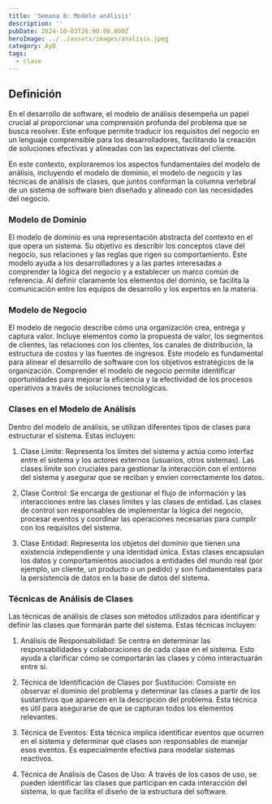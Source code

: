 ```yaml
---
title: 'Semana 8: Modelo análisis'
description: ''
pubDate: 2024-10-03T26:00:00.000Z
heroImage: ../../assets/images/analisis.jpeg
category: AyD
tags:
  - clase
---
```


## Definición

En el desarrollo de software, el modelo de análisis desempeña un papel crucial al proporcionar una comprensión profunda del problema que se busca resolver. Este enfoque permite traducir los requisitos del negocio en un lenguaje comprensible para los desarrolladores, facilitando la creación de soluciones efectivas y alineadas con las expectativas del cliente.

En este contexto, exploraremos los aspectos fundamentales del modelo de análisis, incluyendo el modelo de dominio, el modelo de negocio y las técnicas de análisis de clases, que juntos conforman la columna vertebral de un sistema de software bien diseñado y alineado con las necesidades del negocio.

### Modelo de Dominio

El modelo de dominio es una representación abstracta del contexto en el que opera un sistema. Su objetivo es describir los conceptos clave del negocio, sus relaciones y las reglas que rigen su comportamiento. Este modelo ayuda a los desarrolladores y a las partes interesadas a comprender la lógica del negocio y a establecer un marco común de referencia. Al definir claramente los elementos del dominio, se facilita la comunicación entre los equipos de desarrollo y los expertos en la materia.

### Modelo de Negocio

El modelo de negocio describe cómo una organización crea, entrega y captura valor. Incluye elementos como la propuesta de valor, los segmentos de clientes, las relaciones con los clientes, los canales de distribución, la estructura de costos y las fuentes de ingresos. Este modelo es fundamental para alinear el desarrollo de software con los objetivos estratégicos de la organización. Comprender el modelo de negocio permite identificar oportunidades para mejorar la eficiencia y la efectividad de los procesos operativos a través de soluciones tecnológicas.

### Clases en el Modelo de Análisis

Dentro del modelo de análisis, se utilizan diferentes tipos de clases para estructurar el sistema. Estas incluyen:

1. Clase Límite: Representa los límites del sistema y actúa como interfaz entre el sistema y los actores externos (usuarios, otros sistemas). Las clases límite son cruciales para gestionar la interacción con el entorno del sistema y asegurar que se reciban y envíen correctamente los datos.

2. Clase Control: Se encarga de gestionar el flujo de información y las interacciones entre las clases límites y las clases de entidad. Las clases de control son responsables de implementar la lógica del negocio, procesar eventos y coordinar las operaciones necesarias para cumplir con los requisitos del sistema.

3. Clase Entidad: Representa los objetos del dominio que tienen una existencia independiente y una identidad única. Estas clases encapsulan los datos y comportamientos asociados a entidades del mundo real (por ejemplo, un cliente, un producto o un pedido) y son fundamentales para la persistencia de datos en la base de datos del sistema.

### Técnicas de Análisis de Clases

Las técnicas de análisis de clases son métodos utilizados para identificar y definir las clases que formarán parte del sistema. Estas técnicas incluyen:

1. Análisis de Responsabilidad: Se centra en determinar las responsabilidades y colaboraciones de cada clase en el sistema. Esto ayuda a clarificar cómo se comportarán las clases y cómo interactuarán entre sí.

2. Técnica de Identificación de Clases por Sustitución: Consiste en observar el dominio del problema y determinar las clases a partir de los sustantivos que aparecen en la descripción del problema. Esta técnica es útil para asegurarse de que se capturan todos los elementos relevantes.

3. Técnica de Eventos: Esta técnica implica identificar eventos que ocurren en el sistema y determinar qué clases son responsables de manejar esos eventos. Es especialmente efectiva para modelar sistemas reactivos.

4. Técnica de Análisis de Casos de Uso: A través de los casos de uso, se pueden identificar las clases que participan en cada interacción del sistema, lo que facilita el diseño de la estructura del software.
